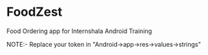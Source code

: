 # FoodZest

Food Ordering app for Internshala Android Training

NOTE:- Replace your token in "Android->app->res->values->strings"
